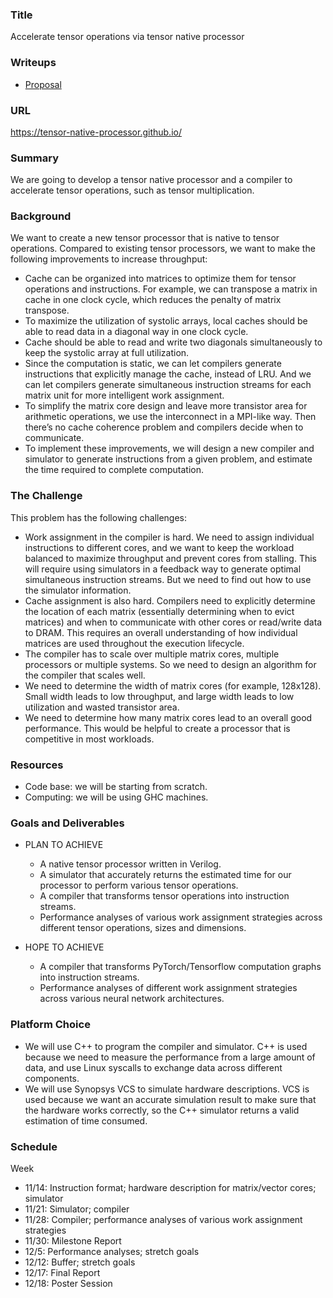 ### Title
Accelerate tensor operations via tensor native processor

### Writeups
- [Proposal](https://docs.google.com/document/d/1GAfvta7s7tb5WmTJ8aKzAe3ObpNLCMyh7144LRcSc-4/edit?usp=sharing)

### URL
https://tensor-native-processor.github.io/

### Summary
We are going to develop a tensor native processor and a compiler to accelerate tensor operations, such as tensor multiplication.

### Background
We want to create a new tensor processor that is native to tensor operations. Compared to existing tensor processors, we want to make the following improvements to increase throughput:
- Cache can be organized into matrices to optimize them for tensor operations and instructions. For example, we can transpose a matrix in cache in one clock cycle, which reduces the penalty of matrix transpose.
- To maximize the utilization of systolic arrays, local caches should be able to read data in a diagonal way in one clock cycle.
- Cache should be able to read and write two diagonals simultaneously to keep the systolic array at full utilization.
- Since the computation is static, we can let compilers generate instructions that explicitly manage the cache, instead of LRU. And we can let compilers generate simultaneous instruction streams for each matrix unit for more intelligent work assignment.
- To simplify the matrix core design and leave more transistor area for arithmetic operations, we use the interconnect in a MPI-like way. Then there’s no cache coherence problem and compilers decide when to communicate.
- To implement these improvements, we will design a new compiler and simulator to generate instructions from a given problem, and estimate the time required to complete computation. 

### The Challenge
This problem has the following challenges:
- Work assignment in the compiler is hard. We need to assign individual instructions to different cores, and we want to keep the workload balanced to maximize throughput and prevent cores from stalling. This will require using simulators in a feedback way to generate optimal simultaneous instruction streams. But we need to find out how to use the simulator information.
- Cache assignment is also hard. Compilers need to explicitly determine the location of each matrix (essentially determining when to evict matrices) and when to communicate with other cores or read/write data to DRAM. This requires an overall understanding of how individual matrices are used throughout the execution lifecycle.
- The compiler has to scale over multiple matrix cores, multiple processors or multiple systems. So we need to design an algorithm for the compiler that scales well.
- We need to determine the width of matrix cores (for example, 128x128). Small width leads to low throughput, and large width leads to low utilization and wasted transistor area.
- We need to determine how many matrix cores lead to an overall good performance. This would be helpful to create a processor that is competitive in most workloads.

### Resources
- Code base: we will be starting from scratch.
- Computing: we will be using GHC machines.

### Goals and Deliverables
- PLAN TO ACHIEVE
  - A native tensor processor written in Verilog.
  - A simulator that accurately returns the estimated time for our processor to perform various tensor operations.
  - A compiler that transforms tensor operations into instruction streams.
  - Performance analyses of various work assignment strategies across different tensor operations, sizes and dimensions.

- HOPE TO ACHIEVE
  - A compiler that transforms PyTorch/Tensorflow computation graphs into instruction streams.
  - Performance analyses of different work assignment strategies across various neural network architectures.

### Platform Choice
- We will use C++ to program the compiler and simulator. C++ is used because we need to measure the performance from a large amount of data, and use Linux syscalls to exchange data across different components.
- We will use Synopsys VCS to simulate hardware descriptions. VCS is used because we want an accurate simulation result to make sure that the hardware works correctly, so the C++ simulator returns a valid estimation of time consumed.

### Schedule
Week
- 11/14: Instruction format; hardware description for matrix/vector cores; simulator
- 11/21: Simulator; compiler
- 11/28: Compiler; performance analyses of various work assignment strategies
- 11/30: Milestone Report
- 12/5: Performance analyses; stretch goals
- 12/12: Buffer; stretch goals
- 12/17: Final Report
- 12/18: Poster Session




